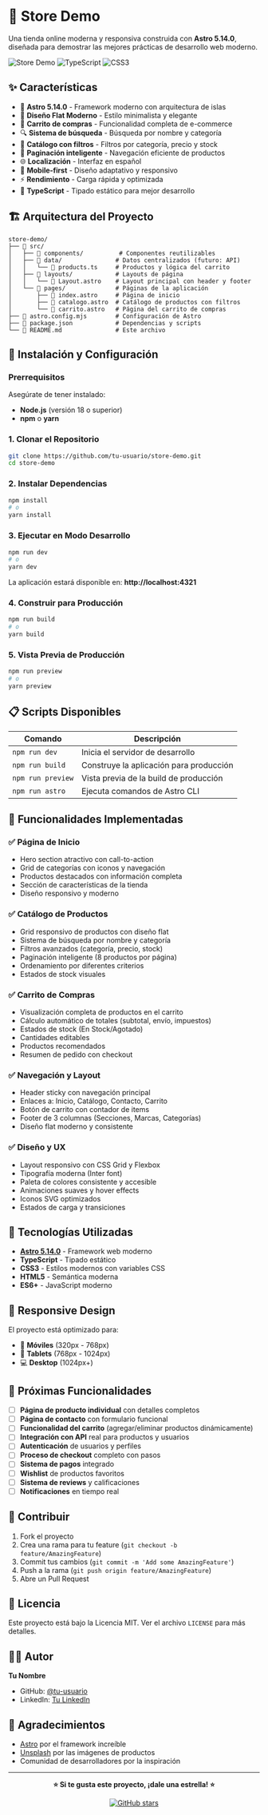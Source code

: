 # 🛒 Store Demo

Una tienda online moderna y responsiva construida con **Astro 5.14.0**, diseñada para demostrar las mejores prácticas de desarrollo web moderno.

![Store Demo](https://img.shields.io/badge/Astro-5.14.0-FF5D01?style=for-the-badge&logo=astro&logoColor=white)
![TypeScript](https://img.shields.io/badge/TypeScript-007ACC?style=for-the-badge&logo=typescript&logoColor=white)
![CSS3](https://img.shields.io/badge/CSS3-1572B6?style=for-the-badge&logo=css3&logoColor=white)

## ✨ Características

- 🚀 **Astro 5.14.0** - Framework moderno con arquitectura de islas
- 🎨 **Diseño Flat Moderno** - Estilo minimalista y elegante
- 🛒 **Carrito de compras** - Funcionalidad completa de e-commerce
- 🔍 **Sistema de búsqueda** - Búsqueda por nombre y categoría
- 📄 **Catálogo con filtros** - Filtros por categoría, precio y stock
- 📱 **Paginación inteligente** - Navegación eficiente de productos
- 🌐 **Localización** - Interfaz en español
- 📱 **Mobile-first** - Diseño adaptativo y responsivo
- ⚡ **Rendimiento** - Carga rápida y optimizada
- 🔧 **TypeScript** - Tipado estático para mejor desarrollo

## 🏗️ Arquitectura del Proyecto

```
store-demo/
├── 📁 src/
│   ├── 📁 components/          # Componentes reutilizables
│   ├── 📁 data/               # Datos centralizados (futuro: API)
│   │   └── 📄 products.ts     # Productos y lógica del carrito
│   ├── 📁 layouts/            # Layouts de página
│   │   └── 📄 Layout.astro    # Layout principal con header y footer
│   └── 📁 pages/              # Páginas de la aplicación
│       ├── 📄 index.astro     # Página de inicio
│       ├── 📄 catalogo.astro  # Catálogo de productos con filtros
│       └── 📄 carrito.astro   # Página del carrito de compras
├── 📄 astro.config.mjs        # Configuración de Astro
├── 📄 package.json            # Dependencias y scripts
└── 📄 README.md               # Este archivo
```

## 🚀 Instalación y Configuración

### Prerrequisitos

Asegúrate de tener instalado:

- **Node.js** (versión 18 o superior)
- **npm** o **yarn**

### 1. Clonar el Repositorio

```bash
git clone https://github.com/tu-usuario/store-demo.git
cd store-demo
```

### 2. Instalar Dependencias

```bash
npm install
# o
yarn install
```

### 3. Ejecutar en Modo Desarrollo

```bash
npm run dev
# o
yarn dev
```

La aplicación estará disponible en: **http://localhost:4321**

### 4. Construir para Producción

```bash
npm run build
# o
yarn build
```

### 5. Vista Previa de Producción

```bash
npm run preview
# o
yarn preview
```

## 📋 Scripts Disponibles

| Comando | Descripción |
|--------|-------------|
| `npm run dev` | Inicia el servidor de desarrollo |
| `npm run build` | Construye la aplicación para producción |
| `npm run preview` | Vista previa de la build de producción |
| `npm run astro` | Ejecuta comandos de Astro CLI |

## 🎯 Funcionalidades Implementadas

### ✅ Página de Inicio
- Hero section atractivo con call-to-action
- Grid de categorías con iconos y navegación
- Productos destacados con información completa
- Sección de características de la tienda
- Diseño responsivo y moderno

### ✅ Catálogo de Productos
- Grid responsivo de productos con diseño flat
- Sistema de búsqueda por nombre y categoría
- Filtros avanzados (categoría, precio, stock)
- Paginación inteligente (8 productos por página)
- Ordenamiento por diferentes criterios
- Estados de stock visuales

### ✅ Carrito de Compras
- Visualización completa de productos en el carrito
- Cálculo automático de totales (subtotal, envío, impuestos)
- Estados de stock (En Stock/Agotado)
- Cantidades editables
- Productos recomendados
- Resumen de pedido con checkout

### ✅ Navegación y Layout
- Header sticky con navegación principal
- Enlaces a: Inicio, Catálogo, Contacto, Carrito
- Botón de carrito con contador de items
- Footer de 3 columnas (Secciones, Marcas, Categorías)
- Diseño flat moderno y consistente

### ✅ Diseño y UX
- Layout responsivo con CSS Grid y Flexbox
- Tipografía moderna (Inter font)
- Paleta de colores consistente y accesible
- Animaciones suaves y hover effects
- Iconos SVG optimizados
- Estados de carga y transiciones

## 🔧 Tecnologías Utilizadas

- **[Astro 5.14.0](https://astro.build/)** - Framework web moderno
- **TypeScript** - Tipado estático
- **CSS3** - Estilos modernos con variables CSS
- **HTML5** - Semántica moderna
- **ES6+** - JavaScript moderno

## 📱 Responsive Design

El proyecto está optimizado para:

- 📱 **Móviles** (320px - 768px)
- 📱 **Tablets** (768px - 1024px)
- 💻 **Desktop** (1024px+)

## 🚧 Próximas Funcionalidades

- [ ] **Página de producto individual** con detalles completos
- [ ] **Página de contacto** con formulario funcional
- [ ] **Funcionalidad del carrito** (agregar/eliminar productos dinámicamente)
- [ ] **Integración con API** real para productos y usuarios
- [ ] **Autenticación** de usuarios y perfiles
- [ ] **Proceso de checkout** completo con pasos
- [ ] **Sistema de pagos** integrado
- [ ] **Wishlist** de productos favoritos
- [ ] **Sistema de reviews** y calificaciones
- [ ] **Notificaciones** en tiempo real

## 🤝 Contribuir

1. Fork el proyecto
2. Crea una rama para tu feature (`git checkout -b feature/AmazingFeature`)
3. Commit tus cambios (`git commit -m 'Add some AmazingFeature'`)
4. Push a la rama (`git push origin feature/AmazingFeature`)
5. Abre un Pull Request

## 📄 Licencia

Este proyecto está bajo la Licencia MIT. Ver el archivo `LICENSE` para más detalles.

## 👨‍💻 Autor

**Tu Nombre**
- GitHub: [@tu-usuario](https://github.com/tu-usuario)
- LinkedIn: [Tu LinkedIn](https://linkedin.com/in/tu-perfil)

## 🙏 Agradecimientos

- [Astro](https://astro.build/) por el framework increíble
- [Unsplash](https://unsplash.com/) por las imágenes de productos
- Comunidad de desarrolladores por la inspiración

---

<div align="center">

**⭐ Si te gusta este proyecto, ¡dale una estrella! ⭐**

[![GitHub stars](https://img.shields.io/github/stars/tu-usuario/store-demo?style=social)](https://github.com/tu-usuario/store-demo)

</div>